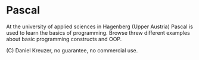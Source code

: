 # Pascal

At the university of applied sciences in Hagenberg (Upper Austria) Pascal is used to learn the basics of programming. Browse threw different examples about basic programming constructs and OOP.

(C) Daniel Kreuzer, no guarantee, no commercial use.